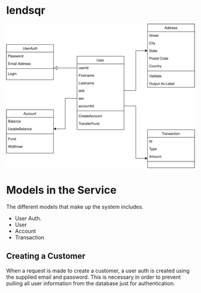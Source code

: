 # lendsqr
![Alt text here](./Lendsqr.drawio.svg)

# Models in the Service
The different models that make up the system includes. 
* User Auth. 
* User
* Account
* Transaction

## Creating a Customer
When a request is made to create a customer, a user auth is created using the supplied email and password.
This is necessary in order to prevent pulling all user information from the database just for authentication.
